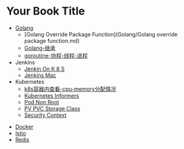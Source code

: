 # Your Book Title

- [Golang](Golang/README.md)
  * [Golang Override Package Function](Golang/Golang override package function.md)
  * [Golang-继承](Golang/Golang-继承.md)
  * [goroutine-协程-线程-进程](Golang/goroutine-协程-线程-进程.md)
- Jenkins
  * [Jenkin On K 8 S](Jenkins/Jenkin-on-K8s.md)
  * [Jenkins Mac](Jenkins/Jenkins-mac.md)
- Kubernetes
  * [k8s容器内查看-cpu-memory分配情况](Kubernetes/k8s容器内查看-cpu-memory分配情况.md)
  * [Kubernetes Informers](Kubernetes/Kubernetes-informers.md)
  * [Pod Non Root](Kubernetes/Pod-non-root.md)
  * [PV PVC Storage Class](Kubernetes/PV-PVC-StorageClass.md)
  * [Security Context](Kubernetes/SecurityContext.md)
* [Docker](Docker.md)
* [Istio](Istio.md)
* [Redis](Redis.md)
